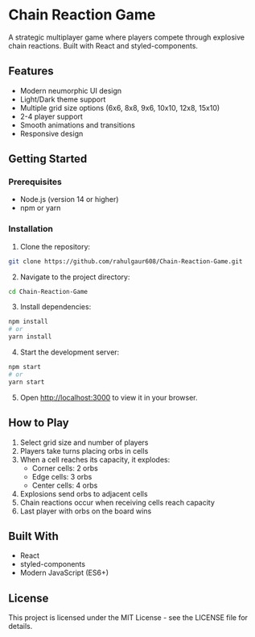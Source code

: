 # Chain Reaction Game

A strategic multiplayer game where players compete through explosive chain reactions. Built with React and styled-components.

## Features

- Modern neumorphic UI design
- Light/Dark theme support
- Multiple grid size options (6x6, 8x8, 9x6, 10x10, 12x8, 15x10)
- 2-4 player support
- Smooth animations and transitions
- Responsive design

## Getting Started

### Prerequisites

- Node.js (version 14 or higher)
- npm or yarn

### Installation

1. Clone the repository:
```bash
git clone https://github.com/rahulgaur608/Chain-Reaction-Game.git
```

2. Navigate to the project directory:
```bash
cd Chain-Reaction-Game
```

3. Install dependencies:
```bash
npm install
# or
yarn install
```

4. Start the development server:
```bash
npm start
# or
yarn start
```

5. Open [http://localhost:3000](http://localhost:3000) to view it in your browser.

## How to Play

1. Select grid size and number of players
2. Players take turns placing orbs in cells
3. When a cell reaches its capacity, it explodes:
   - Corner cells: 2 orbs
   - Edge cells: 3 orbs
   - Center cells: 4 orbs
4. Explosions send orbs to adjacent cells
5. Chain reactions occur when receiving cells reach capacity
6. Last player with orbs on the board wins

## Built With

- React
- styled-components
- Modern JavaScript (ES6+)

## License

This project is licensed under the MIT License - see the LICENSE file for details.

